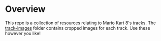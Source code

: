 # Overview
This repo is a collection of resources relating to Mario Kart 8's tracks. The [track-images](https://github.com/archmage/mk8-tracks/tree/master/track-images) folder contains cropped images for each track. Use these however you like!
